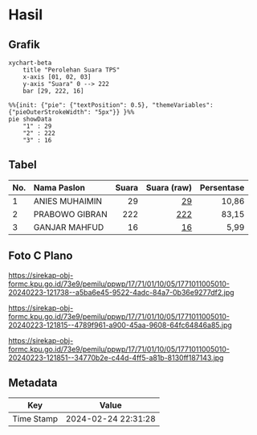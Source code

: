 # Hasil

## Grafik

```mermaid
xychart-beta
    title "Perolehan Suara TPS"
    x-axis [01, 02, 03]
    y-axis "Suara" 0 --> 222
    bar [29, 222, 16]
```

```mermaid
%%{init: {"pie": {"textPosition": 0.5}, "themeVariables": {"pieOuterStrokeWidth": "5px"}} }%%
pie showData
    "1" : 29
    "2" : 222
    "3" : 16
```

## Tabel

| No. | Nama Paslon    | Suara | Suara (raw) | Persentase |
|:--- |:-------------- | -----:| -----------:| ----------:|
| 1   | ANIES MUHAIMIN | 29    | [29][p-1]   | 10,86      |
| 2   | PRABOWO GIBRAN | 222   | [222][p-2]  | 83,15      |
| 3   | GANJAR MAHFUD  | 16    | [16][p-3]   | 5,99       |


[p-1]: https://github.com/gigit-pemilu/pemilu-2024-17-bengkulu/blob/main/pilpres/hitung-suara/sub/17-bengkulu/sub/71-kota-bengkulu/sub/01-selebar/sub/1005-betungan/sub/010-tps/sub/paslon-1.txt
[p-2]: https://github.com/gigit-pemilu/pemilu-2024-17-bengkulu/blob/main/pilpres/hitung-suara/sub/17-bengkulu/sub/71-kota-bengkulu/sub/01-selebar/sub/1005-betungan/sub/010-tps/sub/paslon-2.txt
[p-3]: https://github.com/gigit-pemilu/pemilu-2024-17-bengkulu/blob/main/pilpres/hitung-suara/sub/17-bengkulu/sub/71-kota-bengkulu/sub/01-selebar/sub/1005-betungan/sub/010-tps/sub/paslon-3.txt

## Foto C Plano

https://sirekap-obj-formc.kpu.go.id/73e9/pemilu/ppwp/17/71/01/10/05/1771011005010-20240223-121738--a5ba6e45-9522-4adc-84a7-0b36e9277df2.jpg

https://sirekap-obj-formc.kpu.go.id/73e9/pemilu/ppwp/17/71/01/10/05/1771011005010-20240223-121815--4789f961-a900-45aa-9608-64fc64846a85.jpg

https://sirekap-obj-formc.kpu.go.id/73e9/pemilu/ppwp/17/71/01/10/05/1771011005010-20240223-121851--34770b2e-c44d-4ff5-a81b-8130ff187143.jpg


## Metadata

| Key        | Value               |
| ---------- | ------------------- |
| Time Stamp | 2024-02-24 22:31:28 |



